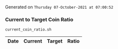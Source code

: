 Generated on `Thursday 07-October-2021 at 07:00:52`

### Current to Target Coin Ratio
`current_coin_ratio.sh`

Date|Current|Target|Ratio
---|---|---|---
